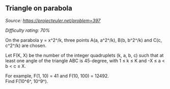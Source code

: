 Triangle on parabola
--------------------

*Source: https://projecteuler.net/problem=397*


*Difficulty rating: 70%*

On the parabola y = x^2^/k, three points A(a, a^2^/k), B(b, b^2^/k) and
C(c, c^2^/k) are chosen.

Let F(K, X) be the number of the integer quadruplets (k, a, b, c) such
that at least one angle of the triangle ABC is 45-degree, with 1 ≤ k ≤ K
and -X ≤ a \< b \< c ≤ X.

For example, F(1, 10) = 41 and F(10, 100) = 12492.\
 Find F(10^6^, 10^9^).
